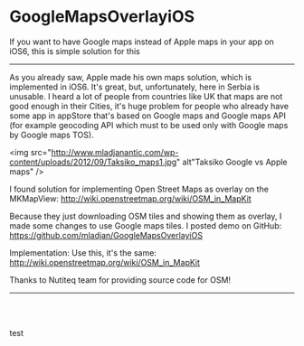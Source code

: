 GoogleMapsOverlayiOS
====================

If you want to have Google maps instead of Apple maps in your app on iOS6, this is simple solution for this

***********************************************************************************************************
As you already saw, Apple made his own maps solution, which is implemented in iOS6. It's great, but, unfortunately, here in Serbia is unusable. I heard a lot of people from countries like UK that maps are not good enough in their Cities, it's huge problem for people who already have some app in appStore that's based on Google maps and Google maps API (for example geocoding API which must to be used only with Google maps by Google maps TOS).

<img src="http://www.mladjanantic.com/wp-content/uploads/2012/09/Taksiko_maps1.jpg" alt"Taksiko Google vs Apple maps" />

I found solution for implementing Open Street Maps as overlay on the MKMapView: <a href="http://wiki.openstreetmap.org/wiki/OSM_in_MapKit" alt="" target="_blank">http://wiki.openstreetmap.org/wiki/OSM_in_MapKit</a>

Because they just downloading OSM tiles and showing them as overlay, I made some changes to use Google maps tiles.
I posted demo on GitHub: <a href="https://github.com/mladjan/GoogleMapsOverlayiOS" alt="" target="_blank">https://github.com/mladjan/GoogleMapsOverlayiOS</a>

Implementation:
Use this, it's the same: <a href="http://wiki.openstreetmap.org/wiki/OSM_in_MapKit" alt="" target="_blank">http://wiki.openstreetmap.org/wiki/OSM_in_MapKit</a>

Thanks to Nutiteq team for providing source code for OSM!

<hr>
<br><br>

test
